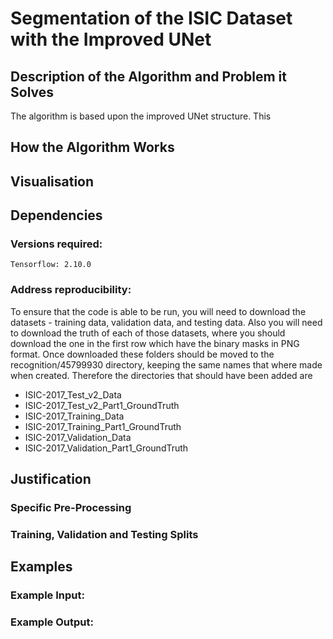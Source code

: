 # Segmentation of the ISIC Dataset with the Improved UNet

## Description of the Algorithm and Problem it Solves

The algorithm is based upon the improved UNet structure. This

## How the Algorithm Works

## Visualisation

## Dependencies

### Versions required:

```commandline
Tensorflow: 2.10.0
```

### Address reproducibility:

To ensure that the code is able to be run, you will need to download the datasets - training data, validation data, and testing data. Also you will need to download the truth of each of those datasets, where you should download the one in the first row which have the binary masks in PNG format. Once downloaded these folders should be moved to the recognition/45799930 directory, keeping the same names that where made when created. Therefore the directories that should have been added are

* ISIC-2017_Test_v2_Data
* ISIC-2017_Test_v2_Part1_GroundTruth
* ISIC-2017_Training_Data
* ISIC-2017_Training_Part1_GroundTruth
* ISIC-2017_Validation_Data
* ISIC-2017_Validation_Part1_GroundTruth

## Justification

### Specific Pre-Processing

### Training, Validation and Testing Splits

## Examples

### Example Input:

### Example Output:

